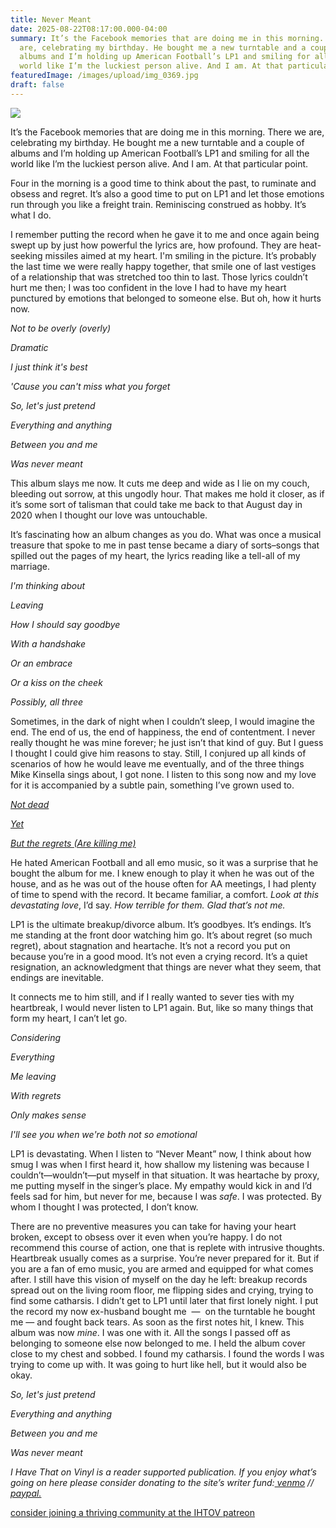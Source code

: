 ```yaml
---
title: Never Meant
date: 2025-08-22T08:17:00.000-04:00
summary: It’s the Facebook memories that are doing me in this morning. There we
  are, celebrating my birthday. He bought me a new turntable and a couple of
  albums and I’m holding up American Football’s LP1 and smiling for all the
  world like I’m the luckiest person alive. And I am. At that particular point.
featuredImage: /images/upload/img_0369.jpg
draft: false
---
```

![](/images/upload/img_0369.jpg)

It’s the Facebook memories that are doing me in this morning. There we are, celebrating my birthday. He bought me a new turntable and a couple of albums and I’m holding up American Football’s LP1 and smiling for all the world like I’m the luckiest person alive. And I am. At that particular point.

Four in the morning is a good time to think about the past, to ruminate and obsess and regret. It’s also a good time to put on LP1 and let those emotions run through you like a freight train. Reminiscing construed as hobby. It’s what I do. 

I remember putting the record when he gave it to me and once again being swept up by just how powerful the lyrics are, how profound. They are heat-seeking missiles aimed at my heart. I'm smiling in the picture. It’s probably the last time we were really happy together, that smile one of last vestiges of a relationship that was stretched too thin to last. Those lyrics couldn’t hurt me then; I was too confident in the love I had to have my heart punctured by emotions that belonged to someone else. But oh, how it hurts now.

*Not to be overly (overly)*

*Dramatic*

*I just think it's best*

*'Cause you can't miss what you forget*

*So, let's just pretend*

*Everything and anything*

*Between you and me*

*Was never meant*

This album slays me now. It cuts me deep and wide as I lie on my couch, bleeding out sorrow, at this ungodly hour. That makes me hold it closer, as if it’s some sort of talisman that could take me back to that August day in 2020 when I thought our love was untouchable. 

It’s fascinating how an album changes as you do. What was once a musical treasure that spoke to me in past tense became a diary of sorts–songs that spilled out the pages of my heart, the lyrics reading like a tell-all of my marriage. 

*I'm thinking about*

*Leaving*

*How I should say goodbye*

*With a handshake*

*Or an embrace*

*Or a kiss on the cheek*

*Possibly, all three*

Sometimes, in the dark of night when I couldn’t sleep, I would imagine the end. The end of us, the end of happiness, the end of contentment. I never really thought he was mine forever; he just isn’t that kind of guy. But I guess I thought I could give him reasons to stay. Still, I conjured up all kinds of scenarios of how he would leave me eventually, and of the three things Mike Kinsella sings about, I got none. I listen to this song now and my love for it is accompanied by a subtle pain, something I’ve grown used to.

*[Not dead](https://genius.com/22186875/American-football-but-the-regrets-are-killing-me/Not-dead-yet-but-the-regrets-are-killing-me-but-the-regrets-are-killing-me-but-the-regrets-are-killing-me-but-the-regrets)*

*[Yet](https://genius.com/22186875/American-football-but-the-regrets-are-killing-me/Not-dead-yet-but-the-regrets-are-killing-me-but-the-regrets-are-killing-me-but-the-regrets-are-killing-me-but-the-regrets)*

*[But the regrets (Are killing me)](https://genius.com/22186875/American-football-but-the-regrets-are-killing-me/Not-dead-yet-but-the-regrets-are-killing-me-but-the-regrets-are-killing-me-but-the-regrets-are-killing-me-but-the-regrets)*

He hated American Football and all emo music, so it was a surprise that he bought the album for me. I knew enough to play it when he was out of the house, and as he was out of the house often for AA meetings, I had plenty of time to spend with the record. It became familiar, a comfort. *Look at this devastating love*, I’d say. *How terrible for them. Glad that’s not me.*

LP1 is the ultimate breakup/divorce album. It’s goodbyes. It’s endings. It’s me standing at the front door watching him go. It’s about regret (so much regret), about stagnation and heartache. It’s not a record you put on because you’re in a good mood. It’s not even a crying record. It’s a quiet resignation, an acknowledgment that things are never what they seem, that endings are inevitable. 

It connects me to him still, and if I really wanted to sever ties with my heartbreak, I would never listen to LP1 again. But, like so many things that form my heart, I can’t let go.

*Considering*

*Everything*

*Me leaving*

*With regrets*

*Only makes sense*

*I'll see you when we're both not so emotional*

LP1 is devastating. When I listen to “Never Meant” now, I think about how smug I was when I first heard it, how shallow my listening was because I couldn’t—wouldn’t—put myself in that situation. It was heartache by proxy, me putting myself in the singer’s place. My empathy would kick in and I’d feels sad for him, but never for me, because I was *safe*. I was protected. By whom I thought I was protected, I don’t know. 

There are no preventive measures you can take for having your heart broken, except to obsess over it even when you’re happy. I do not recommend this course of action, one that is replete with intrusive thoughts. Heartbreak usually comes as a surprise. You’re never prepared for it. But if you are a fan of emo music, you are armed and equipped for what comes after. I still have this vision of myself on the day he left: breakup records spread out on the living room floor, me flipping sides and crying, trying to find some catharsis. I didn’t get to LP1 until later that first lonely night. I put the record my now ex-husband bought me  —  on the turntable he bought me — and fought back tears. As soon as the first notes hit, I knew. This album was now *mine*. I was one with it. All the songs I passed off as belonging to someone else now belonged to me. I held the album cover close to my chest and sobbed. I found my catharsis. I found the words I was trying to come up with. It was going to hurt like hell, but it would also be okay.

*So, let's just pretend*

*Everything and anything*

*Between you and me*

*Was never meant*

*I Have That on Vinyl is a reader supported publication. If you enjoy what’s going on here please consider donating to the site’s writer fund:[ venmo](https://account.venmo.com/u/Michele-Catalano2659) //[ paypal.](https://www.paypal.com/paypalme/goingitaloneny?country.x=US&locale.x=en_US)*

[consider joining a thriving community at the  IHTOV patreon](https://www.patreon.com/c/IHaveThatonVinyl)
